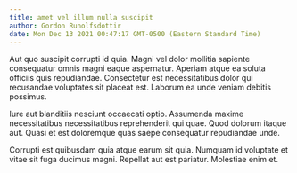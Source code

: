 ```yaml
---
title: amet vel illum nulla suscipit
author: Gordon Runolfsdottir
date: Mon Dec 13 2021 00:47:17 GMT-0500 (Eastern Standard Time)
---
```

Aut quo suscipit corrupti id quia. Magni vel dolor mollitia sapiente consequatur omnis magni eaque aspernatur. Aperiam atque ea soluta officiis quis repudiandae. Consectetur est necessitatibus dolor qui recusandae voluptates sit placeat est. Laborum ea unde veniam debitis possimus.

 Iure aut blanditiis nesciunt occaecati optio. Assumenda maxime necessitatibus necessitatibus reprehenderit qui quae. Quod dolorum itaque aut. Quasi et est doloremque quas saepe consequatur repudiandae unde.

 Corrupti est quibusdam quia atque earum sit quia. Numquam id voluptate et vitae sit fuga ducimus magni. Repellat aut est pariatur. Molestiae enim et.